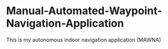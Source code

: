 # Manual-Automated-Waypoint-Navigation-Application
This is my autonomous indoor navigation application (MAWNA)
